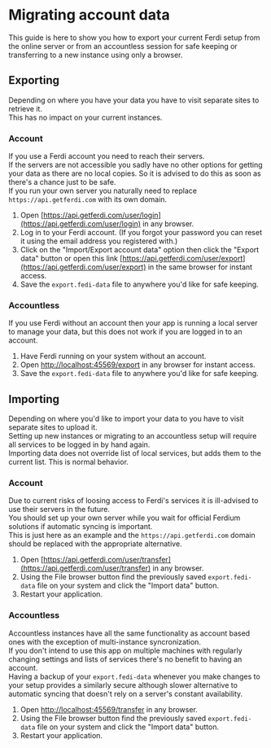 # Migrating account data

This guide is here to show you how to export your current Ferdi setup from the online server or from an accountless session for safe keeping or transferring to a new instance using only a browser.

## Exporting

Depending on where you have your data you have to visit separate sites to retrieve it.\
This has no impact on your current instances.

### Account

If you use a Ferdi account you need to reach their servers.\
If the servers are not accessible you sadly have no other options for getting your data as there are no local copies. So it is advised to do this as soon as there's a chance just to be safe.\
If you run your own server you naturally need to replace `https://api.getferdi.com` with its own domain.

1. Open [https://api.getferdi.com/user/login](https://api.getferdi.com/user/login) in any browser.
2. Log in to your Ferdi account. (If you forgot your password you can reset it using the email address you registered with.)
3. Click on the "Import/Export account data" option then click the "Export data" button or open this link [https://api.getferdi.com/user/export](https://api.getferdi.com/user/export) in the same browser for instant access.
4. Save the `export.fedi-data` file to anywhere you'd like for safe keeping.

### Accountless


If you use Ferdi without an account then your app is running a local server to manage your data, but this does not work if you are logged in to an account.

1. Have Ferdi running on your system without an account.
2. Open [http://localhost:45569/export](http://localhost:45569/export) in any browser for instant access.
3. Save the `export.fedi-data` file to anywhere you'd like for safe keeping.

## Importing

Depending on where you'd like to import your data to you have to visit separate sites to upload it.\
Setting up new instances or migrating to an accountless setup will require all services to be logged in by hand again.\
Importing data does not override list of local services, but adds them to the current list. This is normal behavior.

### Account

Due to current risks of loosing access to Ferdi's services it is ill-advised to use their servers in the future.\
You should set up your own server while you wait for official Ferdium solutions if automatic syncing is important.\
This is just here as an example and the `https://api.getferdi.com` domain should be replaced with the appropriate alternative. 

1. Open [https://api.getferdi.com/user/transfer](https://api.getferdi.com/user/transfer) in any browser.
2. Using the File browser button find the previously saved `export.fedi-data` file on your system and click the "Import data" button.
3. Restart your application.

### Accountless

Accountless instances have all the same functionality as account based ones with the exception of multi-instance syncronization.\
If you don't intend to use this app on multiple machines with regularly changing settings and lists of services there's no benefit to having an account.\
Having a backup of your `export.fedi-data` whenever you make changes to your setup provides a similarly secure although slower alternative to automatic syncing that doesn't rely on a server's constant availability.

1. Open [http://localhost:45569/transfer](http://localhost:45569/transfer) in any browser.
2. Using the File browser button find the previously saved `export.fedi-data` file on your system and click the "Import data" button.
3. Restart your application.